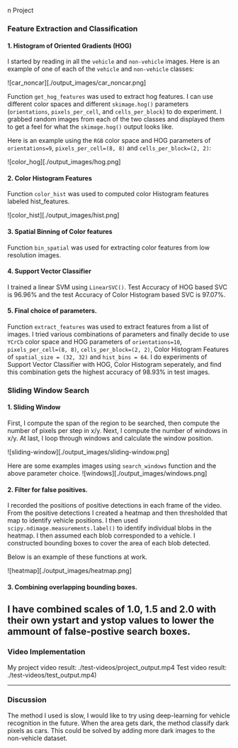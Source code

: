 
n Project

### Feature Extraction and Classification
#### 1. Histogram of Oriented Gradients (HOG)

I started by reading in all the `vehicle` and `non-vehicle` images.  Here is an example of one of each of the `vehicle` and `non-vehicle` classes:

![car_noncar][./output_images/car_noncar.png]

Function `get_hog_features` was used to extract hog features. I can use different color spaces and different `skimage.hog()` parameters (`orientations`, `pixels_per_cell`, and `cells_per_block`) to do experiment.  I grabbed random images from each of the two classes and displayed them to get a feel for what the `skimage.hog()` output looks like.

Here is an example using the `RGB` color space and HOG parameters of `orientations=9`, `pixels_per_cell=(8, 8)` and `cells_per_block=(2, 2)`:


![color_hog][./output_images/hog.png]

#### 2. Color Histogram Features
Function `color_hist` was used to computed color Histogram features labeled hist_features. 

![color_hist][./output_images/hist.png]


#### 3. Spatial Binning of Color features
Function `bin_spatial` was used for extracting color features from low resolution images.

#### 4. Support Vector Classifier

I trained a linear SVM using `LinearSVC()`. Test Accuracy of HOG based SVC is 96.96% and the test Accuracy of Color Histogram based SVC is 97.07%.

#### 5. Final choice of parameters.
Function `extract_features` was used to extract features from a list of images. I tried various combinations of parameters and finally decide to use `YCrCb` color space and HOG parameters of `orientations=10`, `pixels_per_cell=(8, 8)`, `cells_per_block=(2, 2)`, Color Histogram Features of `spatial_size = (32, 32)` and `hist_bins = 64`. I do experiments of Support Vector Classifier with HOG, Color Histogram seperately, and find this combination gets the highest accuracy of 98.93% in test images.

### Sliding Window Search

#### 1. Sliding Window

First, I compute the span of the region to be searched, then compute the number of pixels per step in x/y. Next, I compute the number of windows in x/y. At last, I loop through windows and calculate the window position.

![sliding-window][./output_images/sliding-window.png]

Here are some examples images using `search_windows` function and the above parameter choice.
![windows][./output_images/windows.png]

#### 2. Filter for false positives.

I recorded the positions of positive detections in each frame of the video.  From the positive detections I created a heatmap and then thresholded that map to identify vehicle positions.  I then used `scipy.ndimage.measurements.label()` to identify individual blobs in the heatmap.  I then assumed each blob corresponded to a vehicle.  I constructed bounding boxes to cover the area of each blob detected.  

Below is an example of these functions at work.

![heatmap][./output_images/heatmap.png]

#### 3. Combining overlapping bounding boxes.

I have combined scales of 1.0, 1.5 and 2.0 with their own ystart and ystop values to lower the ammount of false-postive search boxes.
---

### Video Implementation

My project video result: ./test-videos/project_output.mp4 Test video result: ./test-videos/test_output.mp4)

---

### Discussion

The method I used is slow, I would like to try using deep-learning for vehicle recognition in the future. When the area gets dark, the method classify dark pixels as cars. This could be solved by adding more dark images to the non-vehicle dataset.
